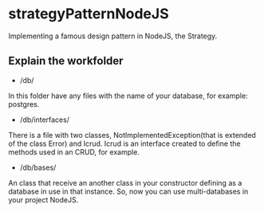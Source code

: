 # strategyPatternNodeJS
Implementing a famous design pattern in NodeJS, the Strategy.

## Explain the workfolder
- /db/

In this folder have any files with the name of your database, for example: postgres.


- /db/interfaces/

There is a file with two classes, NotImplementedException(that is extended of the class Error) and
Icrud. Icrud is an interface created to define the methods used in an CRUD, for example.

- /db/bases/

An class that receive an another class in your constructor defining as a database in use in that instance. So, now you can use multi-databases in your project NodeJS.

